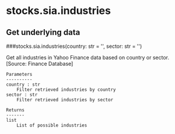 # stocks.sia.industries

## Get underlying data 
###stocks.sia.industries(country: str = '', sector: str = '')

Get all industries in Yahoo Finance data based on country or sector. [Source: Finance Database]

    Parameters
    ----------
    country : str
        Filter retrieved industries by country
    sector : str
        Filter retrieved industries by sector

    Returns
    -------
    list
        List of possible industries

